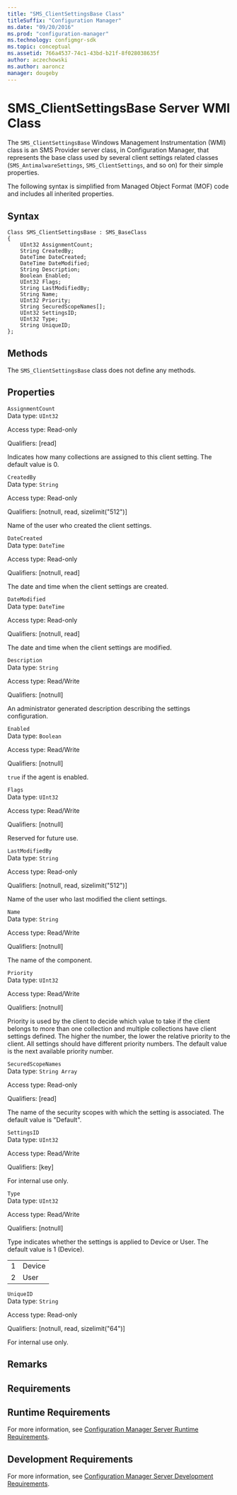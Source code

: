 ```yaml
---
title: "SMS_ClientSettingsBase Class"
titleSuffix: "Configuration Manager"
ms.date: "09/20/2016"
ms.prod: "configuration-manager"
ms.technology: configmgr-sdk
ms.topic: conceptual
ms.assetid: 766a4537-74c1-43bd-b21f-8f028038635f
author: aczechowski
ms.author: aaroncz
manager: dougeby
---
```

# SMS_ClientSettingsBase Server WMI Class
The `SMS_ClientSettingsBase` Windows Management Instrumentation (WMI) class is an SMS Provider server class, in Configuration Manager, that represents  the base class used by several client settings related classes (`SMS_AntimalwareSettings`, `SMS_ClientSettings`, and so on) for their simple properties.  

 The following syntax is simplified from Managed Object Format (MOF) code and includes all inherited properties.  

## Syntax  

```  
Class SMS_ClientSettingsBase : SMS_BaseClass  
{  
    UInt32 AssignmentCount;  
    String CreatedBy;  
    DateTime DateCreated;  
    DateTime DateModified;  
    String Description;  
    Boolean Enabled;  
    UInt32 Flags;  
    String LastModifiedBy;  
    String Name;  
    UInt32 Priority;  
    String SecuredScopeNames[];  
    UInt32 SettingsID;  
    UInt32 Type;  
    String UniqueID;  
};  
```  

## Methods  
 The `SMS_ClientSettingsBase` class does not define any methods.  

## Properties  
 `AssignmentCount`  
 Data type: `UInt32`  

 Access type: Read-only  

 Qualifiers: [read]  

 Indicates how many collections are assigned to this client setting. The default value is 0.  

 `CreatedBy`  
 Data type: `String`  

 Access type: Read-only  

 Qualifiers: [notnull, read, sizelimit("512")]  

 Name of the user who created the client settings.  

 `DateCreated`  
 Data type: `DateTime`  

 Access type: Read-only  

 Qualifiers: [notnull, read]  

 The date and time when the client settings are created.  

 `DateModified`  
 Data type: `DateTime`  

 Access type: Read-only  

 Qualifiers: [notnull, read]  

 The date and time when the client settings are modified.  

 `Description`  
 Data type: `String`  

 Access type: Read/Write  

 Qualifiers: [notnull]  

 An administrator generated description describing the settings configuration.  

 `Enabled`  
 Data type: `Boolean`  

 Access type: Read/Write  

 Qualifiers: [notnull]  

 `true` if the agent is enabled.  

 `Flags`  
 Data type: `UInt32`  

 Access type: Read/Write  

 Qualifiers: [notnull]  

 Reserved for future use.  

 `LastModifiedBy`  
 Data type: `String`  

 Access type: Read-only  

 Qualifiers: [notnull, read, sizelimit("512")]  

 Name of the user who last modified the client settings.  

 `Name`  
 Data type: `String`  

 Access type: Read/Write  

 Qualifiers: [notnull]  

 The name of the component.  

 `Priority`  
 Data type: `UInt32`  

 Access type: Read/Write  

 Qualifiers: [notnull]  

 Priority is used by the client to decide which value to take if the client belongs to more than one collection and multiple collections have client settings defined. The higher the number, the lower the relative priority to the client. All settings should have different priority numbers. The default value is the next available priority number.  

 `SecuredScopeNames`  
 Data type: `String Array`  

 Access type: Read-only  

 Qualifiers: [read]  

 The name of the security scopes with which the setting is associated. The default value is "Default".  

 `SettingsID`  
 Data type: `UInt32`  

 Access type: Read/Write  

 Qualifiers: [key]  

 For internal use only.  

 `Type`  
 Data type: `UInt32`  

 Access type: Read/Write  

 Qualifiers: [notnull]  

 Type indicates whether the settings is applied to Device or User. The default value is 1 (Device).  

|||  
|-|-|  
|1|Device|  
|2|User |  

 `UniqueID`  
 Data type: `String`  

 Access type: Read-only  

 Qualifiers: [notnull, read, sizelimit("64")]  

 For internal use only.  

## Remarks  

## Requirements  

## Runtime Requirements  
 For more information, see [Configuration Manager Server Runtime Requirements](../../../../../develop/core/reqs/server-runtime-requirements.md).  

## Development Requirements  
 For more information, see [Configuration Manager Server Development Requirements](../../../../../develop/core/reqs/server-development-requirements.md).
